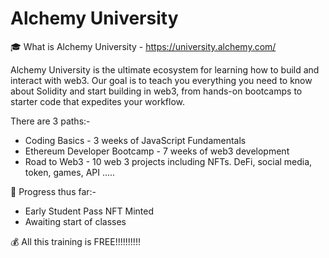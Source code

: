 # Alchemy University

🎓 What is Alchemy University - https://university.alchemy.com/ 

Alchemy University is the ultimate ecosystem for learning how to build and interact with web3. Our goal is to teach you everything you need to know about Solidity and start building in web3, from hands-on bootcamps to starter code that expedites your workflow. 

There are 3 paths:-

- Coding Basics - 3 weeks of JavaScript Fundamentals
- Ethereum Developer Bootcamp - 7 weeks of web3 development
- Road to Web3 - 10 web 3 projects including NFTs. DeFi, social media, token, games, API .....

🎉 Progress thus far:-

- Early Student Pass NFT Minted
- Awaiting start of classes

💰 All this training is FREE!!!!!!!!!!
